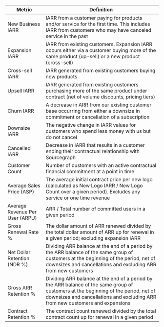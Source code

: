 | Metric                          | Definition                                                                                                                                                                                                           |
| ------------------------------- | -------------------------------------------------------------------------------------------------------------------------------------------------------------------------------------------------------------------- |
| New Business IARR               | IARR from a customer paying for products and/or service for the first time. This includes IARR from customers who may have canceled service in the past                                                              |
| Expansion IARR                  | IARR from existing customers. Expansion IARR occurs either via a customer buying more of the same product (up-sell) or a new product (cross-sell)                                                                    |
| Cross-sell IARR                 | IARR generated from existing customers buying new products                                                                                                                                                           |
| Upsell IARR                     | IARR generated from existing customers purchasing more of the same product under contract (net of volume discounts, pricing tiers)                                                                                   |
| Churn IARR                      | A decrease in ARR from our existing customer base occurring from either a downsize in commitment or cancellation of a subscription                                                                                   |
| Downsize IARR                   | The negative change in IARR values for customers who spend less money with us but do not cancel                                                                                                                      |
| Cancelled IARR                  | Decrease in IARR that results in a customer ending their contractual relationship with Sourcegraph                                                                                                                   |
| Customer Count                  | Number of customers with an active contractual financial commitment at a point in time                                                                                                                               |
| Average Sales Price (ASP)       | The average initial contract price per new logo (calculated as New Logo IARR / New Logo Count over a given period). Excludes any service or one time revenue                                                         |
| Average Revenue Per User (ARPU) | ARR / Total number of committed users in a given period                                                                                                                                                              |
| Gross Renewal Rate %            | The dollar amount of ARR renewed divided by the total dollar amount of ARR up for renewal in a given period; excluding expansion IARR                                                                                |
| Net Dollar Retention (NDR %)    | Dividing ARR balance at the end of a period by the ARR balance of the same group of customers at the beginning of the period, net of downsizes and cancellations and excluding ARR from new customers                |
| Gross ARR Retention %           | Dividing ARR balance at the end of a period by the ARR balance of the same group of customers at the beginning of the period, net of downsizes and cancellations and excluding ARR from new customers and expansions |
| Contract Retention %            | The contract count renewed divided by the total contract count up for renewal in a given period                                                                                                                      |
